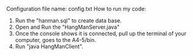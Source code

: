 Configuration file name: config.txt
How to run my code:
1. Run the "hanman.sql" to create data base.
2. Open and Run the "HangManServer.java"
3. Once the console shows it is connected, pull up the terminal of your computer, goes to the A4-5/bin.
4. Run "java HangManClient".
